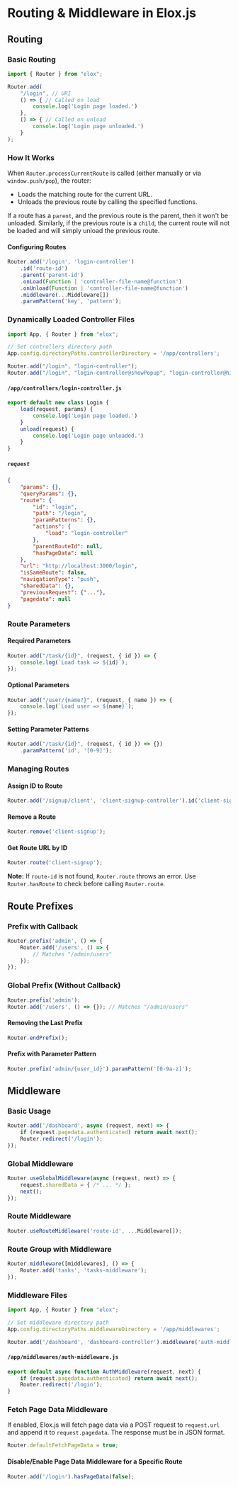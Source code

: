# Routing & Middleware in Elox.js

## Routing

### Basic Routing
```js
import { Router } from "elox";

Router.add(
    "/login", // URI
    () => { // Called on load
        console.log('Login page loaded.')
    },
    () => { // Called on unload
        console.log('Login page unloaded.')
    }
);
```

### How It Works
When `Router.processCurrentRoute` is called (either manually or via `window.push/pop`), the router:
- Loads the matching route for the current URL.
- Unloads the previous route by calling the specified functions.

If a route has a `parent`, and the previous route is the parent, then it won't be unloaded. Similarly, if the previous route is a `child`, the current route will not be loaded and will simply unload the previous route.

#### Configuring Routes
```js
Router.add('/login', 'login-controller')
    .id('route-id')
    .parent('parent-id')
    .onLoad(Function | 'controller-file-name@function')
    .onUnload(Function | 'controller-file-name@function')
    .middleware(...Middleware[])
    .paramPattern('key', 'pattern');
```

### Dynamically Loaded Controller Files
```js
import App, { Router } from "elox";

// Set controllers directory path
App.config.directoryPaths.controllerDirectory = '/app/controllers';

Router.add("/login", "login-controller");
Router.add("/login", "login-controller@showPopup", "login-controller@hidePopup");
```

#### `/app/controllers/login-controller.js`
```js
export default new class Login {
    load(request, params) {
        console.log('Login page loaded.')
    }
    unload(request) {
        console.log('Login page unloaded.')
    }
}
```

##### `request`
```json
{
    "params": {},
    "queryParams": {},
    "route": {
        "id": "login",
        "path": "/login",
        "paramPatterns": {},
        "actions": {
            "load": "login-controller"
        },
        "parentRouteId": null,
        "hasPageData": null
    },
    "url": "http://localhost:3000/login",
    "isSameRoute": false,
    "navigationType": "push",
    "sharedData": {},
    "previousRequest": {"..."},
    "pagedata": null
}
```

### Route Parameters
#### Required Parameters
```js
Router.add("/task/{id}", (request, { id }) => {
    console.log(`Load task => ${id}`);
});
```
#### Optional Parameters
```js
Router.add("/user/{name?}", (request, { name }) => {
    console.log(`Load user => ${name}`);
});
```

#### Setting Parameter Patterns
```js
Router.add("/task/{id}", (request, { id }) => {})
    .paramPattern('id', '[0-9]');
```

### Managing Routes
#### Assign ID to Route
```js
Router.add('/signup/client', 'client-signup-controller').id('client-signup');
```
#### Remove a Route
```js
Router.remove('client-signup');
```
#### Get Route URL by ID
```js
Router.route('client-signup');
```

**Note:** If `route-id` is not found, `Router.route` throws an error. Use `Router.hasRoute` to check before calling `Router.route`.

## Route Prefixes

### Prefix with Callback
```js
Router.prefix('admin', () => {
    Router.add('/users', () => {
        // Matches "/admin/users"
    });
});
```

### Global Prefix (Without Callback)
```js
Router.prefix('admin');
Router.add('/users', () => {}); // Matches "/admin/users"
```

#### Removing the Last Prefix
```js
Router.endPrefix();
```

#### Prefix with Parameter Pattern
```js
Router.prefix('admin/{user_id}').paramPattern('[0-9a-z]');
```

## Middleware

### Basic Usage
```js
Router.add('/dashboard', async (request, next) => {
    if (request.pagedata.authenticated) return await next();
    Router.redirect('/login');
});
```

### Global Middleware
```js
Router.useGlobalMiddleware(async (request, next) => {
    request.sharedData = { /* ... */ };
    next();
});
```

### Route Middleware
```js
Router.useRouteMiddleware('route-id', ...Middleware[]);
```

### Route Group with Middleware
```js
Router.middleware([middlewares], () => {
    Router.add('tasks', 'tasks-middleware');
});
```

### Middleware Files
```js
import App, { Router } from "elox";

// Set middleware directory path
App.config.directoryPaths.middlewareDirectory = '/app/middlewares';

Router.add('/dashboard', 'dashboard-controller').middleware('auth-middleware');
```

#### `/app/middlewares/auth-middleware.js`
```js
export default async function AuthMiddleware(request, next) {
    if (request.pagedata.authenticated) return await next();
    Router.redirect('/login');
}
```

### Fetch Page Data Middleware
If enabled, Elox.js will fetch page data via a POST request to `request.url` and append it to `request.pagedata`. The response must be in JSON format.
```js
Router.defaultFetchPageData = true;
```
#### Disable/Enable Page Data Middleware for a Specific Route
```js
Router.add('/login').hasPageData(false);
```

